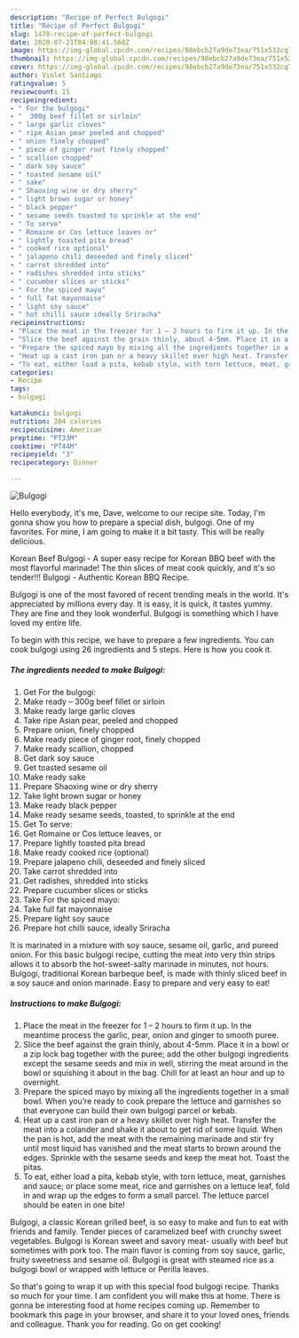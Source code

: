 ```yaml
---
description: "Recipe of Perfect Bulgogi"
title: "Recipe of Perfect Bulgogi"
slug: 1470-recipe-of-perfect-bulgogi
date: 2020-07-21T04:08:41.560Z
image: https://img-global.cpcdn.com/recipes/98ebcb27a9de73ea/751x532cq70/bulgogi-recipe-main-photo.jpg
thumbnail: https://img-global.cpcdn.com/recipes/98ebcb27a9de73ea/751x532cq70/bulgogi-recipe-main-photo.jpg
cover: https://img-global.cpcdn.com/recipes/98ebcb27a9de73ea/751x532cq70/bulgogi-recipe-main-photo.jpg
author: Violet Santiago
ratingvalue: 5
reviewcount: 15
recipeingredient:
- " For the bulgogi"
- "  300g beef fillet or sirloin"
- " large garlic cloves"
- " ripe Asian pear peeled and chopped"
- " onion finely chopped"
- " piece of ginger root finely chopped"
- " scallion chopped"
- " dark soy sauce"
- " toasted sesame oil"
- " sake"
- " Shaoxing wine or dry sherry"
- " light brown sugar or honey"
- " black pepper"
- " sesame seeds toasted to sprinkle at the end"
- " To serve"
- " Romaine or Cos lettuce leaves or"
- " lightly toasted pita bread"
- " cooked rice optional"
- " jalapeno chili deseeded and finely sliced"
- " carrot shredded into"
- " radishes shredded into sticks"
- " cucumber slices or sticks"
- " For the spiced mayo"
- " full fat mayonnaise"
- " light soy sauce"
- " hot chilli sauce ideally Sriracha"
recipeinstructions:
- "Place the meat in the freezer for 1 – 2 hours to firm it up. In the meantime process the garlic, pear, onion and ginger to smooth puree."
- "Slice the beef against the grain thinly, about 4-5mm. Place it in a bowl or a zip lock bag together with the puree; add the other bulgogi ingredients except the sesame seeds and mix in well, stirring the meat around in the bowl or squishing it about in the bag. Chill for at least an hour and up to overnight."
- "Prepare the spiced mayo by mixing all the ingredients together in a small bowl. When you’re ready to cook prepare the lettuce and garnishes so that everyone can build their own bulgogi parcel or kebab."
- "Heat up a cast iron pan or a heavy skillet over high heat. Transfer the meat into a colander and shake it about to get rid of some liquid. When the pan is hot, add the meat with the remaining marinade and stir fry until most liquid has vanished and the meat starts to brown around the edges. Sprinkle with the sesame seeds and keep the meat hot. Toast the pitas."
- "To eat, either load a pita, kebab style, with torn lettuce, meat, garnishes and sauce; or place some meat, rice and garnishes on a lettuce leaf, fold in and wrap up the edges to form a small parcel. The lettuce parcel should be eaten in one bite!"
categories:
- Recipe
tags:
- bulgogi

katakunci: bulgogi 
nutrition: 204 calories
recipecuisine: American
preptime: "PT33M"
cooktime: "PT44M"
recipeyield: "3"
recipecategory: Dinner

---
```



![Bulgogi](https://img-global.cpcdn.com/recipes/98ebcb27a9de73ea/751x532cq70/bulgogi-recipe-main-photo.jpg)

Hello everybody, it's me, Dave, welcome to our recipe site. Today, I'm gonna show you how to prepare a special dish, bulgogi. One of my favorites. For mine, I am going to make it a bit tasty. This will be really delicious.

Korean Beef Bulgogi - A super easy recipe for Korean BBQ beef with the most flavorful marinade! The thin slices of meat cook quickly, and it&#39;s so tender!!! Bulgogi - Authentic Korean BBQ Recipe.

Bulgogi is one of the most favored of recent trending meals in the world. It's appreciated by millions every day. It is easy, it is quick, it tastes yummy. They are fine and they look wonderful. Bulgogi is something which I have loved my entire life.


To begin with this recipe, we have to prepare a few ingredients. You can cook bulgogi using 26 ingredients and 5 steps. Here is how you cook it.

<!--inarticleads1-->

##### The ingredients needed to make Bulgogi:

1. Get  For the bulgogi:
1. Make ready  – 300g beef fillet or sirloin
1. Make ready  large garlic cloves
1. Take  ripe Asian pear, peeled and chopped
1. Prepare  onion, finely chopped
1. Make ready  piece of ginger root, finely chopped
1. Make ready  scallion, chopped
1. Get  dark soy sauce
1. Get  toasted sesame oil
1. Make ready  sake
1. Prepare  Shaoxing wine or dry sherry
1. Take  light brown sugar or honey
1. Make ready  black pepper
1. Make ready  sesame seeds, toasted, to sprinkle at the end
1. Get  To serve:
1. Get  Romaine or Cos lettuce leaves, or
1. Prepare  lightly toasted pita bread
1. Make ready  cooked rice (optional)
1. Prepare  jalapeno chili, deseeded and finely sliced
1. Take  carrot shredded into
1. Get  radishes, shredded into sticks
1. Prepare  cucumber slices or sticks
1. Take  For the spiced mayo:
1. Take  full fat mayonnaise
1. Prepare  light soy sauce
1. Prepare  hot chilli sauce, ideally Sriracha


It is marinated in a mixture with soy sauce, sesame oil, garlic, and pureed onion. For this basic bulgogi recipe, cutting the meat into very thin strips allows it to absorb the hot-sweet-salty marinade in minutes, not hours. Bulgogi, traditional Korean barbeque beef, is made with thinly sliced beef in a soy sauce and onion marinade. Easy to prepare and very easy to eat! 

<!--inarticleads2-->

##### Instructions to make Bulgogi:

1. Place the meat in the freezer for 1 – 2 hours to firm it up. In the meantime process the garlic, pear, onion and ginger to smooth puree.
1. Slice the beef against the grain thinly, about 4-5mm. Place it in a bowl or a zip lock bag together with the puree; add the other bulgogi ingredients except the sesame seeds and mix in well, stirring the meat around in the bowl or squishing it about in the bag. Chill for at least an hour and up to overnight.
1. Prepare the spiced mayo by mixing all the ingredients together in a small bowl. When you’re ready to cook prepare the lettuce and garnishes so that everyone can build their own bulgogi parcel or kebab.
1. Heat up a cast iron pan or a heavy skillet over high heat. Transfer the meat into a colander and shake it about to get rid of some liquid. When the pan is hot, add the meat with the remaining marinade and stir fry until most liquid has vanished and the meat starts to brown around the edges. Sprinkle with the sesame seeds and keep the meat hot. Toast the pitas.
1. To eat, either load a pita, kebab style, with torn lettuce, meat, garnishes and sauce; or place some meat, rice and garnishes on a lettuce leaf, fold in and wrap up the edges to form a small parcel. The lettuce parcel should be eaten in one bite!


Bulgogi, a classic Korean grilled beef, is so easy to make and fun to eat with friends and family. Tender pieces of caramelized beef with crunchy sweet vegetables. Bulgogi is Korean sweet and savory meat- usually with beef but sometimes with pork too. The main flavor is coming from soy sauce, garlic, fruity sweetness and sesame oil. Bulgogi is great with steamed rice as a bulgogi bowl or wrapped with lettuce or Perilla leaves. 

So that's going to wrap it up with this special food bulgogi recipe. Thanks so much for your time. I am confident you will make this at home. There is gonna be interesting food at home recipes coming up. Remember to bookmark this page in your browser, and share it to your loved ones, friends and colleague. Thank you for reading. Go on get cooking!
